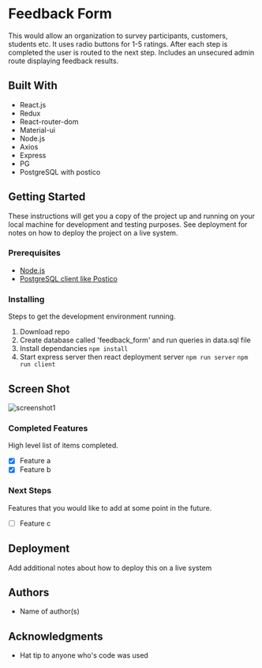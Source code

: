 # Feedback Form

This would allow an organization to survey participants, customers, students etc. It uses radio buttons for 1-5 ratings. After each step is completed the user is routed to the next step. Includes an unsecured admin route displaying feedback results. 

## Built With

* React.js
* Redux
* React-router-dom
* Material-ui
* Node.js
* Axios
* Express
* PG
* PostgreSQL with postico

## Getting Started

These instructions will get you a copy of the project up and running on your local machine for development and testing purposes. See deployment for notes on how to deploy the project on a live system.

### Prerequisites

- [Node.js](https://nodejs.org/en/)
- [PostgreSQL client like Postico](https://eggerapps.at/postico/)


### Installing

Steps to get the development environment running.

1. Download repo
2. Create database called 'feedback_form' and run queries in data.sql file
3. Install dependancies 
`npm install`
4. Start express server then react deployment server
`npm run server`
`npm run client`


## Screen Shot

![screenshot1](/screenshots/screenshot1)



### Completed Features

High level list of items completed.

- [x] Feature a
- [x] Feature b

### Next Steps

Features that you would like to add at some point in the future.

- [ ] Feature c

## Deployment

Add additional notes about how to deploy this on a live system

## Authors

* Name of author(s)


## Acknowledgments

* Hat tip to anyone who's code was used
